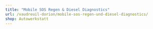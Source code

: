 ```yaml
---
title: "Mobile SOS Regen & Diesel Diagnostics"
url: /vaudreuil-dorion/mobile-sos-regen-und-diesel-diagnostics/
shop: Autowerkstatt
---
```

